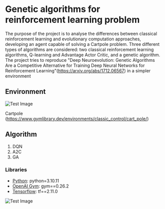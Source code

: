 # Genetic algorithms for reinforcement learning problem
The purpose of the project is to analyse the differences between classical reinforcement learning and evolutionary computation approaches, developing an agent capable of solving a Cartpole problem. Three different types of algorithms are considered: two classical reinforcement learning algorithms, Q-learning and Advantage Actor Critic, and a genetic algorithm.
The project tries to reproduce "Deep Neuroevolution: Genetic Algorithms Are a Competitive Alternative for Training Deep Neural Networks for Reinforcement Learning"(https://arxiv.org/abs/1712.06567) in a simpler environment 
## Environment
![Test Image](./path_to_your_image/image_name.jpg)

Cartpole (https://www.gymlibrary.dev/environments/classic_control/cart_pole/)
## Algorithm
1. DQN 
2. A2C
3. GA
### Libraries 
* [Python](https://www.python.org/downloads/release/python-31011/):  python=3.10.11
* [OpenAI Gym](https://pypi.org/project/gym/): gym==0.26.2
* [Tensorflow](https://pypi.org/project/tensorflow/): tf==2.11.0


![Test Image](https://github.com/noemival97/ga_rl/blob/main/ga_rl/cartpole/plots/gif_cartpole)
